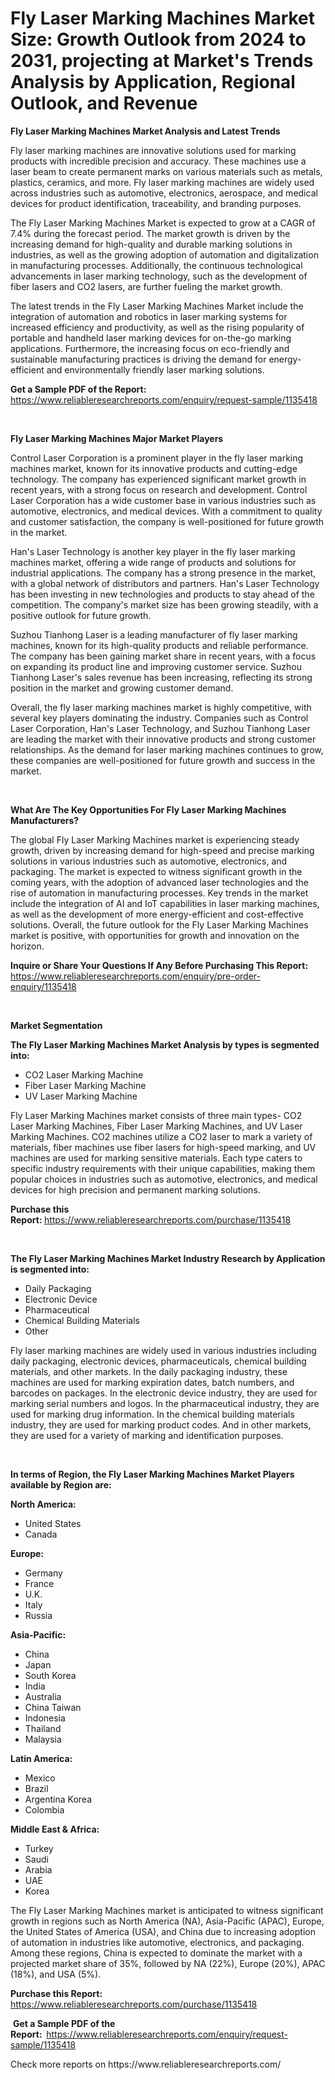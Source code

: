 <p><h1>Fly Laser Marking Machines Market Size: Growth Outlook from 2024 to 2031, projecting at Market's Trends Analysis by Application, Regional Outlook, and Revenue</h1></p><p><strong>Fly Laser Marking Machines Market Analysis and Latest Trends</strong></p>
<p><p>Fly laser marking machines are innovative solutions used for marking products with incredible precision and accuracy. These machines use a laser beam to create permanent marks on various materials such as metals, plastics, ceramics, and more. Fly laser marking machines are widely used across industries such as automotive, electronics, aerospace, and medical devices for product identification, traceability, and branding purposes.</p><p>The Fly Laser Marking Machines Market is expected to grow at a CAGR of 7.4% during the forecast period. The market growth is driven by the increasing demand for high-quality and durable marking solutions in industries, as well as the growing adoption of automation and digitalization in manufacturing processes. Additionally, the continuous technological advancements in laser marking technology, such as the development of fiber lasers and CO2 lasers, are further fueling the market growth.</p><p>The latest trends in the Fly Laser Marking Machines Market include the integration of automation and robotics in laser marking systems for increased efficiency and productivity, as well as the rising popularity of portable and handheld laser marking devices for on-the-go marking applications. Furthermore, the increasing focus on eco-friendly and sustainable manufacturing practices is driving the demand for energy-efficient and environmentally friendly laser marking solutions.</p></p>
<p><strong>Get a Sample PDF of the Report:&nbsp;</strong> <a href="https://www.reliableresearchreports.com/enquiry/request-sample/1135418">https://www.reliableresearchreports.com/enquiry/request-sample/1135418</a></p>
<p>&nbsp;</p>
<p><strong>Fly Laser Marking Machines Major Market Players</strong></p>
<p><p>Control Laser Corporation is a prominent player in the fly laser marking machines market, known for its innovative products and cutting-edge technology. The company has experienced significant market growth in recent years, with a strong focus on research and development. Control Laser Corporation has a wide customer base in various industries such as automotive, electronics, and medical devices. With a commitment to quality and customer satisfaction, the company is well-positioned for future growth in the market.</p><p>Han's Laser Technology is another key player in the fly laser marking machines market, offering a wide range of products and solutions for industrial applications. The company has a strong presence in the market, with a global network of distributors and partners. Han's Laser Technology has been investing in new technologies and products to stay ahead of the competition. The company's market size has been growing steadily, with a positive outlook for future growth.</p><p>Suzhou Tianhong Laser is a leading manufacturer of fly laser marking machines, known for its high-quality products and reliable performance. The company has been gaining market share in recent years, with a focus on expanding its product line and improving customer service. Suzhou Tianhong Laser's sales revenue has been increasing, reflecting its strong position in the market and growing customer demand.</p><p>Overall, the fly laser marking machines market is highly competitive, with several key players dominating the industry. Companies such as Control Laser Corporation, Han's Laser Technology, and Suzhou Tianhong Laser are leading the market with their innovative products and strong customer relationships. As the demand for laser marking machines continues to grow, these companies are well-positioned for future growth and success in the market.</p></p>
<p>&nbsp;</p>
<p><strong>What Are The Key Opportunities For Fly Laser Marking Machines Manufacturers?</strong></p>
<p><p>The global Fly Laser Marking Machines market is experiencing steady growth, driven by increasing demand for high-speed and precise marking solutions in various industries such as automotive, electronics, and packaging. The market is expected to witness significant growth in the coming years, with the adoption of advanced laser technologies and the rise of automation in manufacturing processes. Key trends in the market include the integration of AI and IoT capabilities in laser marking machines, as well as the development of more energy-efficient and cost-effective solutions. Overall, the future outlook for the Fly Laser Marking Machines market is positive, with opportunities for growth and innovation on the horizon.</p></p>
<p><strong>Inquire or Share Your Questions If Any Before Purchasing This Report:</strong> <a href="https://www.reliableresearchreports.com/enquiry/pre-order-enquiry/1135418">https://www.reliableresearchreports.com/enquiry/pre-order-enquiry/1135418</a></p>
<p>&nbsp;</p>
<p><strong>Market Segmentation</strong></p>
<p><strong>The Fly Laser Marking Machines Market Analysis by types is segmented into:</strong></p>
<p><ul><li>CO2 Laser Marking Machine</li><li>Fiber Laser Marking Machine</li><li>UV Laser Marking Machine</li></ul></p>
<p><p>Fly Laser Marking Machines market consists of three main types- CO2 Laser Marking Machines, Fiber Laser Marking Machines, and UV Laser Marking Machines. CO2 machines utilize a CO2 laser to mark a variety of materials, fiber machines use fiber lasers for high-speed marking, and UV machines are used for marking sensitive materials. Each type caters to specific industry requirements with their unique capabilities, making them popular choices in industries such as automotive, electronics, and medical devices for high precision and permanent marking solutions.</p></p>
<p><strong>Purchase this Report:&nbsp;</strong><a href="https://www.reliableresearchreports.com/purchase/1135418">https://www.reliableresearchreports.com/purchase/1135418</a></p>
<p>&nbsp;</p>
<p><strong>The Fly Laser Marking Machines Market Industry Research by Application is segmented into:</strong></p>
<p><ul><li>Daily Packaging</li><li>Electronic Device</li><li>Pharmaceutical</li><li>Chemical Building Materials</li><li>Other</li></ul></p>
<p><p>Fly laser marking machines are widely used in various industries including daily packaging, electronic devices, pharmaceuticals, chemical building materials, and other markets. In the daily packaging industry, these machines are used for marking expiration dates, batch numbers, and barcodes on packages. In the electronic device industry, they are used for marking serial numbers and logos. In the pharmaceutical industry, they are used for marking drug information. In the chemical building materials industry, they are used for marking product codes. And in other markets, they are used for a variety of marking and identification purposes.</p></p>
<p>&nbsp;</p>
<p><strong>In terms of Region, the Fly Laser Marking Machines Market Players available by Region are:</strong></p>
<p>
    <p> <strong> North America: </strong>
        <ul>
            <li>United States</li>
            <li>Canada</li>
        </ul>
        </p> 
    <p> <strong> Europe: </strong>
        <ul>
            <li>Germany</li>
            <li>France</li>
            <li>U.K.</li>
            <li>Italy</li>
            <li>Russia</li>
        </ul>
        </p> 
    <p> <strong> Asia-Pacific: </strong>
        <ul>
            <li>China</li>
            <li>Japan</li>
            <li>South Korea</li>
            <li>India</li>
            <li>Australia</li>
            <li>China Taiwan</li>
            <li>Indonesia</li>
            <li>Thailand</li>
            <li>Malaysia</li>
        </ul>
        </p> 
    <p> <strong> Latin America: </strong>
        <ul>
            <li>Mexico</li>
            <li>Brazil</li>
            <li>Argentina Korea</li>
            <li>Colombia</li>
        </ul>
        </p> 
    <p> <strong> Middle East & Africa: </strong>
        <ul>
            <li>Turkey</li>
            <li>Saudi</li>
            <li>Arabia</li>
            <li>UAE</li>
            <li>Korea</li>
        </ul>
    </p>
    </p>
<p><p>The Fly Laser Marking Machines market is anticipated to witness significant growth in regions such as North America (NA), Asia-Pacific (APAC), Europe, the United States of America (USA), and China due to increasing adoption of automation in industries like automotive, electronics, and packaging. Among these regions, China is expected to dominate the market with a projected market share of 35%, followed by NA (22%), Europe (20%), APAC (18%), and USA (5%).</p></p>
<p><strong>Purchase this Report: </strong><a href="https://www.reliableresearchreports.com/purchase/1135418">https://www.reliableresearchreports.com/purchase/1135418</a></p>
<p>&nbsp;<strong>Get a Sample PDF of the Report:&nbsp;&nbsp;</strong><a href="https://www.reliableresearchreports.com/enquiry/request-sample/1135418">https://www.reliableresearchreports.com/enquiry/request-sample/1135418</a></p>
<p><strong></strong></p>
<p>Check more reports on https://www.reliableresearchreports.com/</p>